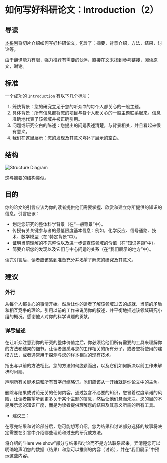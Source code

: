 # 如何写好科研论文：Introduction（2）

## 导读

[本系列](https://mitcommlab.mit.edu/be/commkit/journal-article-introduction/ "Source")将切片介绍如何写好科研论文，包含了：摘要，背景介绍，方法，结果，讨论等。

由于翻译能力有限，强力推荐有需要的伙伴，直接在文末找到参考链接，阅读原文，谢谢。



## 标准

一个成功的 `Introduction` 有以下几个标准：

1. 笼统背景：您的研究立足于您的听众中的每个人都关心的一般主题。
2. 具体背景：所有信息都将您的项目与每个人都关心的一般主题联系起来。信息准确地代表了该领域并被正确引用。
3. 问题或研究空白的陈述：您提出的问题表述清楚，与背景相关，并且看起来很有意义。
4. 我们在这里展示：您的发现及其意义填补了展示的空白。



## 结构

![Structure Diagram](https://swindler-typora.oss-cn-chengdu.aliyuncs.com/typora_imgs/image-20221211141719440.png)



这与摘要的结构类似。



## 目的

你的论文的引言应该为你的读者提供他们需要掌握、欣赏和建立你所提供的知识的信息。引言应该：

- 划定您研究的整体科学背景（在“一般背景”中）。
- 传授有关关键参与者的最低限度基本信息：例如，化学反应、信号通路、技术、数学模型（在“特定背景”中）。
- 证明当前理解的不完整性以及进一步调查该领域的价值（在“知识差距”中）。
- 简要介绍您的发现以及它们与中心问题的关系（在“我们展示的地方”中）。

读完引言后，读者应该感到准备充分并渴望了解您的研究及其意义。



## 建议

### 外行

从每个人都关心的事情开始。然后让你的读者了解该领域过去的成就、当前的矛盾和相互竞争的理论。引用以前的工作来说明你的叙述，并平衡地描述该领域研究小组的概况。感谢他人对你的科学课题的贡献。



### 详尽描述

在让听众注意到你的研究的整体价值之后，你必须给他们所有需要的工具来理解你的方法和结果的细节。让读者熟悉与您的工作相关的所有分子，或者您将使用的建模方法，或者通常用于探测与您的样本相似的现有技术。

指出与以前的方法相比，您的方法如何脱颖而出，以及它们如何解决以前工作未解决的问题。

声明所有关键术语和所有首字母缩略词。他们应该从一开始就是你论文中的主角。

删除与结果或讨论无关的任何内容。通过包含不必要的知识，您冒着过度承诺的风险，让读者期望听到更多关于某个主题的信息，然后让他们悬而未决。您的目的不是展示您的知识广度，而是为读者提供理解您的结果及其意义所需的所有工具。



- 建议三：

在写完结果和讨论部分后，您可能想写介绍。您为结果和讨论部分选择的故事将决定需要在引言中介绍哪些理论和过去的研究或方法。

将介绍的“Here we show”部分与结果和讨论而不是方法联系起来。弄清楚您可以明确地声明您的数据（结果）和您可以推测的内容（讨论），并在“我们展示”中预示这些内容。